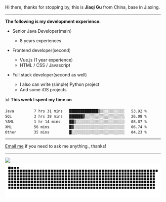 Hi there, thanks for stopping by, this is **Jiaqi Gu** from China, base in Jiaxing.

---

**The following is my development experience.**

- Senior Java Developer(main)
  - 8 years experiences

- Frontend developer(second)
  - Vue.js (1 year experience)
  - HTML / CSS / Javascript
  
- Full stack developer(second as well)
  - I also can write (simple) Python project
  - And some iOS projects

📊 **This week I spent my time on**
<!--START_SECTION:waka-->

```txt
Java         7 hrs 31 mins   █████████████▒░░░░░░░░░░░   53.92 %
SQL          3 hrs 38 mins   ██████▓░░░░░░░░░░░░░░░░░░   26.08 %
YAML         1 hr 14 mins    ██▒░░░░░░░░░░░░░░░░░░░░░░   08.87 %
XML          56 mins         █▓░░░░░░░░░░░░░░░░░░░░░░░   06.74 %
Other        35 mins         █░░░░░░░░░░░░░░░░░░░░░░░░   04.23 %
```

<!--END_SECTION:waka-->

---

[Email me](mailto:htk2klwgr@mozmail.com?subject=Hiring_from_GitHub) if you need to ask me anything., thanks!

---

![]( https://visitor-badge.glitch.me/badge?page_id=githubgujiaqi)
![]( https://github.com/droid-Q/droid-Q/raw/output/github-contribution-grid-snake.svg#gh-dark-mode-only)
